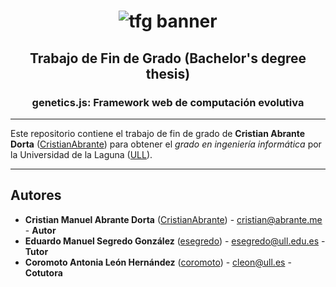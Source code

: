 <h1 align="center">
  <img src="https://github.com/ULL-ESIT-INF-TFG-1819/ull-esit-inf-tfg-1819-menu-planning-CristianAbrante/blob/master/assets/banner.png?raw=true" alt="tfg banner">
</h1>

<h2 align="center">
  Trabajo de Fin de Grado (Bachelor's degree thesis) 
</h2>

<h3 align="center">
  <strong>genetics.js</strong>: Framework web de computación evolutiva 
</h3>

---

Este repositorio contiene el trabajo de fin de grado de **Cristian Abrante Dorta** ([CristianAbrante](https://github.com/CristianAbrante)) para obtener el *grado en ingeniería informática* por la Universidad de la Laguna ([ULL](https://www.ull.es/)).

--- 

## Autores

* **Cristian Manuel Abrante Dorta** ([CristianAbrante](https://github.com/CristianAbrante)) - cristian@abrante.me - **Autor**
* **Eduardo Manuel Segredo González** ([esegredo](https://github.com/esegredo)) - esegredo@ull.edu.es - **Tutor**
* **Coromoto Antonia León Hernández** ([coromoto](https://github.com/coromoto)) - cleon@ull.es - **Cotutora**